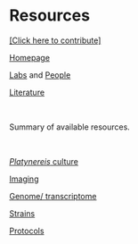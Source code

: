 # Resources

[[Click here to contribute]](https://github.com/platynereis/platynereis.github.io/issues/new)

[Homepage](index.md)

[Labs](labs.md) and [People](people.md)

[Literature](literature.md)

<br>

Summary of available resources.

<br> 

[*Platynereis* culture](culture.md)

[Imaging](image.md)

[Genome/ transcriptome](genome.md)

[Strains](Xstrains.md)

[Protocols](protocol.md)
